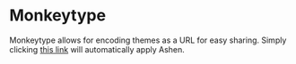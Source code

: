 # Monkeytype

Monkeytype allows for encoding themes as a URL for easy sharing. Simply clicking
[this link](https://monkeytype.com?customTheme=eyJjIjpbIiMxMjEyMTIiLCIjYjE0MjQyIiwiI2U0OWE0NCIsIiM3MzczNzMiLCIjMjEyMTIxIiwiI2I0YjRiNCIsIiNjNTMwMzAiLCIjN2UyYTMzIiwiI2M1MzAzMCIsIiM3ZTJhMzMiXSwiaSI6IiIsInMiOiJjb3ZlciIsImYiOlswLDEsMSwxXX0=)
will automatically apply Ashen.
